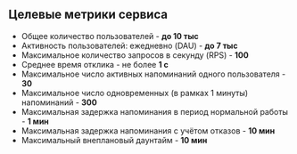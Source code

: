 ## Целевые метрики сервиса

- Общее количество пользователей - **до 10 тыс**
- Активность пользователей: ежедневно (DAU) - **до 7 тыс**
- Максимальное количество запросов в секунду (RPS) - **100**
- Среднее время отклика - не более **1 с**
- Максимальное число активных напоминаний одного пользователя - **30**
- Максимальное число одновременных (в рамках 1 минуты) напоминаний - **300**
- Максимальная задержка напоминания в период нормальной работы - **1 мин**
- Максимальная задержка напоминания с учётом отказов - **10 мин**
- Максимальный внеплановый даунтайм - **10 мин**
